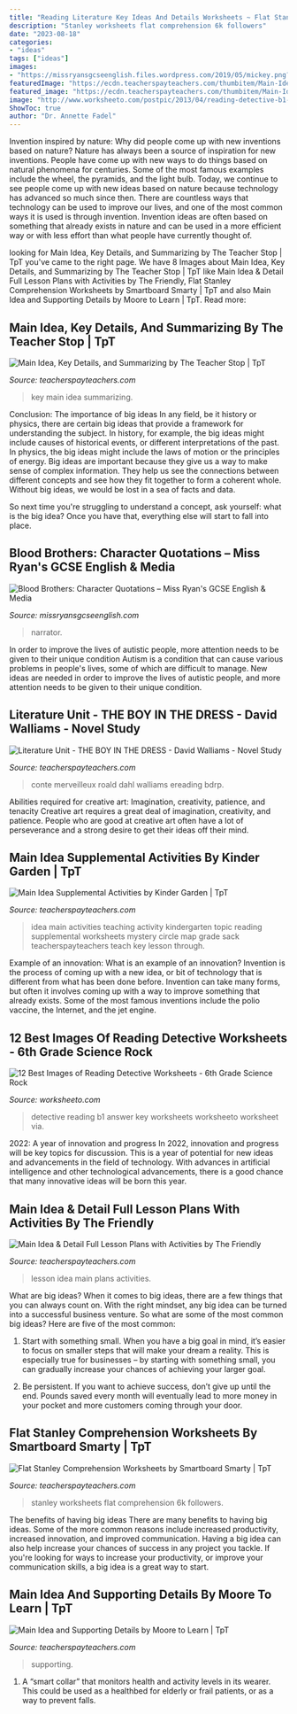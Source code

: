 ```yaml
---
title: "Reading Literature Key Ideas And Details Worksheets ~ Flat Stanley Comprehension Worksheets By Smartboard Smarty"
description: "Stanley worksheets flat comprehension 6k followers"
date: "2023-08-18"
categories:
- "ideas"
tags: ["ideas"]
images:
- "https://missryansgcseenglish.files.wordpress.com/2019/05/mickey.png?w=1024"
featuredImage: "https://ecdn.teacherspayteachers.com/thumbitem/Main-Idea-and-Supporting-Details-1942919-1500873387/original-1942919-3.jpg"
featured_image: "https://ecdn.teacherspayteachers.com/thumbitem/Main-Idea-Supplimental-Activities-084710900-1387151104-1500873641/original-1022845-1.jpg"
image: "http://www.worksheeto.com/postpic/2013/04/reading-detective-b1-answer-key_345064.jpg"
ShowToc: true
author: "Dr. Annette Fadel"
---
```



Invention inspired by nature: Why did people come up with new inventions based on nature?
Nature has always been a source of inspiration for new inventions. People have come up with new ways to do things based on natural phenomena for centuries. Some of the most famous examples include the wheel, the pyramids, and the light bulb. Today, we continue to see people come up with new ideas based on nature because technology has advanced so much since then. There are countless ways that technology can be used to improve our lives, and one of the most common ways it is used is through invention. Invention ideas are often based on something that already exists in nature and can be used in a more efficient way or with less effort than what people have currently thought of.

	

		
looking for Main Idea, Key Details, and Summarizing by The Teacher Stop | TpT you've came to the right page. We have 8 Images about Main Idea, Key Details, and Summarizing by The Teacher Stop | TpT like Main Idea &amp; Detail Full Lesson Plans with Activities by The Friendly, Flat Stanley Comprehension Worksheets by Smartboard Smarty | TpT and also Main Idea and Supporting Details by Moore to Learn | TpT. Read more:
		
    
## Main Idea, Key Details, And Summarizing By The Teacher Stop | TpT

<img loading=lazy src="https://ecdn.teacherspayteachers.com/thumbitem/Main-Idea-Key-Details-and-Summarizing-1042229-1553351330/original-1042229-2.jpg" onerror="this.onerror=null;this.src='https://tse3.mm.bing.net/th?id=OIP.3kzcEzBvHA4kmcgtK3CuMgAAAA&amp;pid=15.1';" alt="Main Idea, Key Details, and Summarizing by The Teacher Stop | TpT">

_Source: teacherspayteachers.com_

>key main idea summarizing. 

	

Conclusion: The importance of big ideas
In any field, be it history or physics, there are certain big ideas that provide a framework for understanding the subject. In history, for example, the big ideas might include causes of historical events, or different interpretations of the past. In physics, the big ideas might include the laws of motion or the principles of energy.
Big ideas are important because they give us a way to make sense of complex information. They help us see the connections between different concepts and see how they fit together to form a coherent whole. Without big ideas, we would be lost in a sea of facts and data.

So next time you're struggling to understand a concept, ask yourself: what is the big idea? Once you have that, everything else will start to fall into place.

    
## Blood Brothers: Character Quotations – Miss Ryan&#039;s GCSE English &amp; Media

<img loading=lazy src="https://missryansgcseenglish.files.wordpress.com/2019/05/mickey.png?w=1024" onerror="this.onerror=null;this.src='https://tse2.mm.bing.net/th?id=OIP.NFJkGw-6KOPQBBGwLifjSQHaEA&amp;pid=15.1';" alt="Blood Brothers: Character Quotations – Miss Ryan&#039;s GCSE English &amp; Media">

_Source: missryansgcseenglish.com_

>narrator. 

	

In order to improve the lives of autistic people, more attention needs to be given to their unique condition
Autism is a condition that can cause various problems in people's lives, some of which are difficult to manage. New ideas are needed in order to improve the lives of autistic people, and more attention needs to be given to their unique condition.

    
## Literature Unit - THE BOY IN THE DRESS - David Walliams - Novel Study

<img loading=lazy src="https://ecdn.teacherspayteachers.com/thumbitem/Literature-Unit-THE-BOY-IN-THE-DRESS-David-Walliams-Novel-Study-Worksheets-1908434-1543793135/original-1908434-2.jpg" onerror="this.onerror=null;this.src='https://tse1.mm.bing.net/th?id=OIP.2Sq5vrpBhA5D51bJkiJUwQAAAA&amp;pid=15.1';" alt="Literature Unit - THE BOY IN THE DRESS - David Walliams - Novel Study">

_Source: teacherspayteachers.com_

>conte merveilleux roald dahl walliams ereading bdrp. 

	

Abilities required for creative art: Imagination, creativity, patience, and tenacity
Creative art requires a great deal of imagination, creativity, and patience. People who are good at creative art often have a lot of perseverance and a strong desire to get their ideas off their mind.

    
## Main Idea Supplemental Activities By Kinder Garden | TpT

<img loading=lazy src="https://ecdn.teacherspayteachers.com/thumbitem/Main-Idea-Supplimental-Activities-084710900-1387151104-1500873641/original-1022845-1.jpg" onerror="this.onerror=null;this.src='https://tse3.mm.bing.net/th?id=OIP.nDm0I8okGpjgwUu44vsnTgDbEc&amp;pid=15.1';" alt="Main Idea Supplemental Activities by Kinder Garden | TpT">

_Source: teacherspayteachers.com_

>idea main activities teaching activity kindergarten topic reading supplemental worksheets mystery circle map grade sack teacherspayteachers teach key lesson through. 

	

Example of an innovation: What is an example of an innovation?
Invention is the process of coming up with a new idea, or bit of technology that is different from what has been done before. Invention can take many forms, but often it involves coming up with a way to improve something that already exists. Some of the most famous inventions include the polio vaccine, the Internet, and the jet engine.

    
## 12 Best Images Of Reading Detective Worksheets - 6th Grade Science Rock

<img loading=lazy src="http://www.worksheeto.com/postpic/2013/04/reading-detective-b1-answer-key_345064.jpg" onerror="this.onerror=null;this.src='https://tse2.mm.bing.net/th?id=OIP.7gFzPnmzt5gV35DpLUYoBQHaKo&amp;pid=15.1';" alt="12 Best Images of Reading Detective Worksheets - 6th Grade Science Rock">

_Source: worksheeto.com_

>detective reading b1 answer key worksheets worksheeto worksheet via. 

	

2022: A year of innovation and progress
In 2022, innovation and progress will be key topics for discussion. This is a year of potential for new ideas and advancements in the field of technology. With advances in artificial intelligence and other technological advancements, there is a good chance that many innovative ideas will be born this year.

    
## Main Idea &amp; Detail Full Lesson Plans With Activities By The Friendly

<img loading=lazy src="https://ecdn.teacherspayteachers.com/thumbitem/Main-Idea-Detail-Full-Lesson-Plans-with-Activities-4090376-1593580866/original-4090376-2.jpg" onerror="this.onerror=null;this.src='https://tse4.mm.bing.net/th?id=OIP.WlMYuCkHjElBOwTRhUQFlgAAAA&amp;pid=15.1';" alt="Main Idea &amp; Detail Full Lesson Plans with Activities by The Friendly">

_Source: teacherspayteachers.com_

>lesson idea main plans activities. 

	

What are big ideas?
When it comes to big ideas, there are a few things that you can always count on. With the right mindset, any big idea can be turned into a successful business venture. So what are some of the most common big ideas? Here are five of the most common:
1. Start with something small. When you have a big goal in mind, it’s easier to focus on smaller steps that will make your dream a reality. This is especially true for businesses – by starting with something small, you can gradually increase your chances of achieving your larger goal.

2. Be persistent. If you want to achieve success, don’t give up until the end. Pounds saved every month will eventually lead to more money in your pocket and more customers coming through your door.

    
## Flat Stanley Comprehension Worksheets By Smartboard Smarty | TpT

<img loading=lazy src="https://ecdn.teacherspayteachers.com/thumbitem/Flat-Stanley-Comprehension-Worksheets-1500873695/original-46574-4.jpg" onerror="this.onerror=null;this.src='https://tse2.mm.bing.net/th?id=OIP.oEA97kJh9VcC146ZU6co9gDaEe&amp;pid=15.1';" alt="Flat Stanley Comprehension Worksheets by Smartboard Smarty | TpT">

_Source: teacherspayteachers.com_

>stanley worksheets flat comprehension 6k followers. 

	

The benefits of having big ideas
There are many benefits to having big ideas. Some of the more common reasons include increased productivity, increased innovation, and improved communication. Having a big idea can also help increase your chances of success in any project you tackle. If you're looking for ways to increase your productivity, or improve your communication skills, a big idea is a great way to start.

    
## Main Idea And Supporting Details By Moore To Learn | TpT

<img loading=lazy src="https://ecdn.teacherspayteachers.com/thumbitem/Main-Idea-and-Supporting-Details-1942919-1500873387/original-1942919-3.jpg" onerror="this.onerror=null;this.src='https://tse3.mm.bing.net/th?id=OIP.RXkN5Y5fXGeS0HM6O49AgAAAAA&amp;pid=15.1';" alt="Main Idea and Supporting Details by Moore to Learn | TpT">

_Source: teacherspayteachers.com_

>supporting. 

	

1. A “smart collar” that monitors health and activity levels in its wearer. This could be used as a healthbed for elderly or frail patients, or as a way to prevent falls. 

